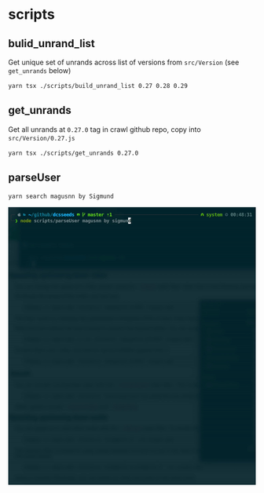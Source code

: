 # scripts

## bulid_unrand_list

Get unique set of unrands across list of versions from `src/Version` (see `get_unrands` below)

```sh
yarn tsx ./scripts/build_unrand_list 0.27 0.28 0.29
```

## get_unrands

Get all unrands at `0.27.0` tag in crawl github repo, copy into `src/Version/0.27.js`

```sh
yarn tsx ./scripts/get_unrands 0.27.0
```

## parseUser

```sh
yarn search magusnn by Sigmund
```

![Demo GIF of parseUser for user "magusnn" for term "by sigmund"](https://raw.githubusercontent.com/magus/dcsseeds/master/static/parseuser-demo-4x.766b70.gif)
